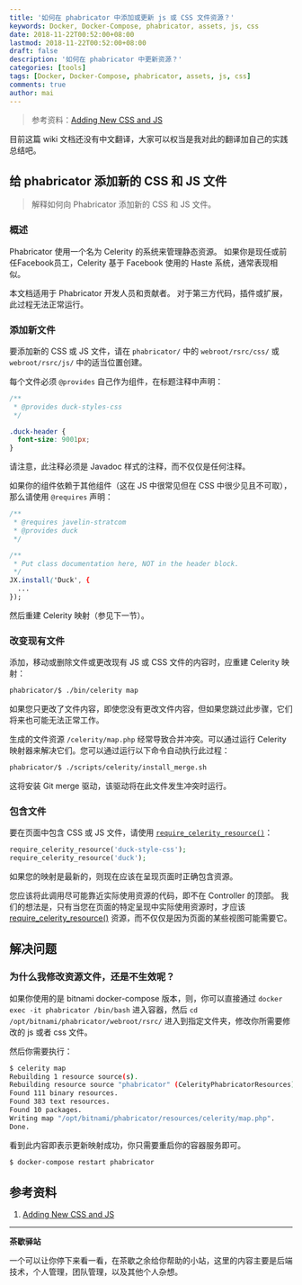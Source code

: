 ```yaml
---
title: '如何在 phabricator 中添加或更新 js 或 CSS 文件资源？'
keywords: Docker, Docker-Compose, phabricator, assets, js, css
date: 2018-11-22T00:52:00+08:00
lastmod: 2018-11-22T00:52:00+08:00
draft: false
description: '如何在 phabricator 中更新资源？'
categories: [tools]
tags: [Docker, Docker-Compose, phabricator, assets, js, css]
comments: true
author: mai
---
```


>参考资料：[Adding New CSS and JS](https://secure.phabricator.com/book/phabcontrib/article/adding_new_css_and_js/)

目前这篇 wiki 文档还没有中文翻译，大家可以权当是我对此的翻译加自己的实践总结吧。

## 给 phabricator 添加新的 CSS 和 JS 文件

>解释如何向 Phabricator 添加新的 CSS 和 JS 文件。

### 概述

Phabricator 使用一个名为 Celerity 的系统来管理静态资源。
如果你是现任或前任Facebook员工，Celerity 基于 Facebook 使用的 Haste 系统，通常表现相似。

本文档适用于 Phabricator 开发人员和贡献者。
对于第三方代码，插件或扩展，此过程无法正常运行。

### 添加新文件

要添加新的 CSS 或 JS 文件，请在 `phabricator/` 中的 `webroot/rsrc/css/` 或 `webroot/rsrc/js/` 中的适当位置创建。

每个文件必须 `@provides` 自己作为组件，在标题注释中声明：

```css
/**
 * @provides duck-styles-css
 */

.duck-header {
  font-size: 9001px;
}
```

请注意，此注释必须是 Javadoc 样式的注释，而不仅仅是任何注释。

如果你的组件依赖于其他组件（这在 JS 中很常见但在 CSS 中很少见且不可取），那么请使用 `@requires` 声明：

```css
/**
 * @requires javelin-stratcom
 * @provides duck
 */

/**
 * Put class documentation here, NOT in the header block.
 */
JX.install('Duck', {
  ...
});
```

然后重建 Celerity 映射（参见下一节）。

### 改变现有文件

添加，移动或删除文件或更改现有 JS 或 CSS 文件的内容时，应重建 Celerity 映射：

```sh
phabricator/$ ./bin/celerity map
```

如果您只更改了文件内容，即使您没有更改文件内容，但如果您跳过此步骤，它们将来也可能无法正常工作。

生成的文件资源 `/celerity/map.php` 经常导致合并冲突。可以通过运行 Celerity 映射器来解决它们。您可以通过运行以下命令自动执行此过程：

```sh
phabricator/$ ./scripts/celerity/install_merge.sh
```

这将安装 Git merge 驱动，该驱动将在此文件发生冲突时运行。

### 包含文件

要在页面中包含 CSS 或 JS 文件，请使用 [`require_celerity_resource()`](https://secure.phabricator.com/diviner/find/?name=require_celerity_resource&type=function&jump=1)：

```php
require_celerity_resource('duck-style-css');
require_celerity_resource('duck');
```

如果您的映射是最新的，则现在应该在呈现页面时正确包含资源。

您应该将此调用尽可能靠近实际使用资源的代码，即不在 Controller 的顶部。
我们的想法是，只有当您在页面的特定呈现中实际使用资源时，才应该 [require_celerity_resource()](https://secure.phabricator.com/diviner/find/?name=require_celerity_resource&type=function&jump=1) 资源，而不仅仅是因为页面的某些视图可能需要它。

## 解决问题

### 为什么我修改资源文件，还是不生效呢？

如果你使用的是 bitnami docker-compose 版本，则，你可以直接通过 `docker exec -it phabricator /bin/bash` 进入容器，然后 `cd /opt/bitnami/phabricator/webroot/rsrc/` 进入到指定文件夹，修改你所需要修改的 js 或者 css 文件。

然后你需要执行：

```sh
$ celerity map
Rebuilding 1 resource source(s).
Rebuilding resource source "phabricator" (CelerityPhabricatorResources)...
Found 111 binary resources.
Found 383 text resources.
Found 10 packages.
Writing map "/opt/bitnami/phabricator/resources/celerity/map.php".
Done.
```

看到此内容即表示更新映射成功，你只需要重启你的容器服务即可。

```sh
$ docker-compose restart phabricator
```

## 参考资料

1. [Adding New CSS and JS](https://secure.phabricator.com/book/phabcontrib/article/adding_new_css_and_js/)

----

**茶歇驿站**

一个可以让你停下来看一看，在茶歇之余给你帮助的小站，这里的内容主要是后端技术，个人管理，团队管理，以及其他个人杂想。


